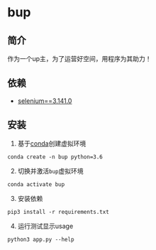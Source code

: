 # bup
## 简介
作为一个up主，为了运营好空间，用程序为其助力！

## 依赖
* [selenium==3.141.0](https://python-selenium-zh.readthedocs.io/zh_CN/latest/)

## 安装
1. 基于[conda](https://docs.conda.io/en/latest/miniconda.html)创建虚拟环境
``` shell
conda create -n bup python=3.6
```
2. 切换并激活`bup`虚拟环境
``` shell
conda activate bup
```
3. 安装依赖
``` shell
pip3 install -r requirements.txt
```
4. 运行测试显示usage
``` shell
python3 app.py --help
```
